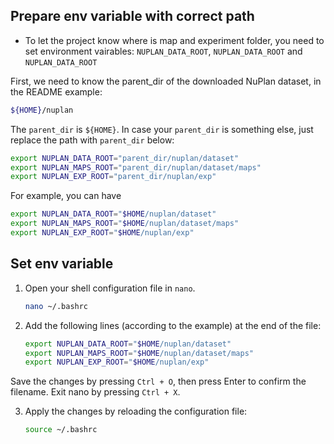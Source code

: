 ## Prepare env variable with correct path

- To let the project know where is map and experiment folder, you need to set environment vairables: ```NUPLAN_DATA_ROOT```, ```NUPLAN_DATA_ROOT``` and ```NUPLAN_DATA_ROOT```

First, we need to know the parent_dir of the downloaded NuPlan dataset, in the README example:
```bash
${HOME}/nuplan
```

The ```parent_dir``` is ```${HOME}```. In case your ```parent_dir``` is something else, just replace the path with ```parent_dir``` below:

```bash
export NUPLAN_DATA_ROOT="parent_dir/nuplan/dataset"
export NUPLAN_MAPS_ROOT="parent_dir/nuplan/dataset/maps"
export NUPLAN_EXP_ROOT="parent_dir/nuplan/exp"
```

For example, you can have    
```bash
export NUPLAN_DATA_ROOT="$HOME/nuplan/dataset"
export NUPLAN_MAPS_ROOT="$HOME/nuplan/dataset/maps"
export NUPLAN_EXP_ROOT="$HOME/nuplan/exp"
   ```

## Set env variable
1. Open your shell configuration file in ```nano```.
   ```bash
   nano ~/.bashrc
      ```

2. Add the following lines (according to the example) at the end of the file:
   ```bash
   export NUPLAN_DATA_ROOT="$HOME/nuplan/dataset"
   export NUPLAN_MAPS_ROOT="$HOME/nuplan/dataset/maps"
   export NUPLAN_EXP_ROOT="$HOME/nuplan/exp"
      ```
Save the changes by pressing ```Ctrl + O```, then press Enter to confirm the filename. Exit nano by pressing ```Ctrl + X```.

3. Apply the changes by reloading the configuration file:
      ```bash
      source ~/.bashrc
      ```